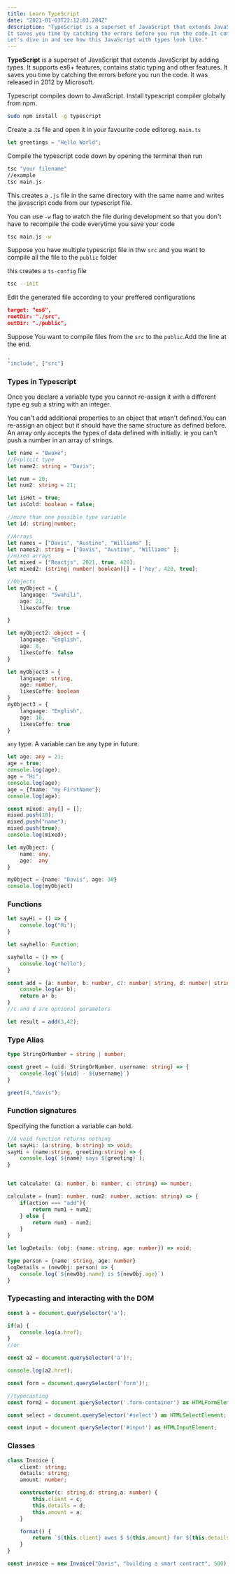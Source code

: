 ```yaml
---
title: Learn TypeScript
date: "2021-01-03T22:12:03.284Z"
description: "TypeScript is a superset of JavaScript that extends JavaScript by adding types.
It saves you time by catching the errors before you run the code.It compiles down to JavaScript.
Let's dive in and see how this JavaScript with types look like."
---
```



**TypeScript** is a superset of JavaScript that extends JavaScript by adding types.
It supports es6+ features, contains static typing and other features.
It saves you time by catching the errors before you run the code.
It was released in 2012 by Microsoft.

Typescript compiles down to JavaScript.
Install typescript compiler globally from npm.

```bash
sudo npm install -g typescript
```

Create a .ts file and open it in your favourite code editoreg. ```main.ts```

```typescript
let greetings = "Hello World";
```

Compile the typescript code down by opening the terminal then run

```bash
tsc "your filename"
//example
tsc main.js
```

This creates a ```.js``` file in the same directory with the same name and writes the javascript code from our typescript file.

You can use ```-w``` flag to watch the file during development so that you don't have to recompile the code everytime you save your code

```bash
tsc main.js -w
```

Suppose you have multiple typescript file in thw ```src``` and you want to compile all the file to the ```public``` folder

this creates a ```ts-config``` file

```bash
tsc --init
```

Edit the generated file according to your preffered configurations

```json
target: "es6",
rootDir: "./src",
outDir: "./public",
```

Suppose You want to compile  files from the ```src``` to the ```public```.Add the line at the end.

```javascript
,
"include", ["src"]
```

### Types in Typescript

Once you declare a variable type you cannot re-assign it with a different type eg sub a string with an integer.

You can't add additional properties to an object that wasn't defined.You can re-assign an object but it should have the same structure as defined before.
An array only accepts the types of data defined with initially. ie you can't push a number in an array of strings.

```typescript
let name = "Bwake";
//Explicit type
let name2: string = "Davis";

let num = 20;
let num2: string = 21;

let isHot = true;
let isCold: boolean = false;

//more than one possible type variable
let id: string|number;

//Arrays
let names = ["Davis", "Austine", "Williams" ];
let names2: string = ["Davis", "Austine", "Williams" ];
//mixed arrays
let mixed = ["Reactjs", 2021, true, 420];
let mixed2: (string| number| boolean)[] = ['hey', 420, true];

//Objects
let myObject = {
    language: "Swahili",
    age: 21,
    likesCoffe: true

}

let myObject2: object = {
    language: "English",
    age: 8,
    likesCoffe: false
}

let myObject3 = {
    language: string,
    age: number,
    likesCoffe: boolean
}
myObject3 = {
    language: "English",
    age: 10,
    likesCoffe: true
}
```

```any``` type. A variable can be any type in future.

```typescript
let age: any = 21;
age = true;
console.log(age);
age = "Hi";
console.log(age);
age = {fname: "my FirstName"};
console.log(age);

const mixed: any[] = [];
mixed.push(10);
mixed.push("name");
mixed.push(true);
console.log(mixed);

let myObject: {
    name: any,
    age:  any
}

myObject = {name: "Davis", age: 30}
console.log(myObject)
```

### Functions

```typescript
let sayHi = () => {
    console.log("Hi");
}

let sayhello: Function;

sayhello = () => {
    console.log("hello");
}

const add = (a: number, b: number, c?: number| string, d: number| string = "10") => {
    console.log(a+ b);
    return a+ b;
}
//c and d are optional parameters

let result = add(3,42);
```

### Type Alias

```typescript
type StringOrNumber = string | number;

const greet = (uid: StringOrNumber, username: string) => {
    console.log(`${uid} - ${username}`)
}

greet(4,"davis");
```

### Function signatures

Specifying the function a variable can hold.

```typescript
//A void function returns nothing
let sayHi: (a:string, b:string) => void;
sayHi = (name:string, greeting:string) => {
    console.log(`${name} says ${greeting}`);
}


let calculate: (a: number, b: number, c: string) => number;

calculate = (num1: number, num2: number, action: string) => {
    if(action === "add"){
        return num1 + num2;
    } else {
        return num1 - num2;
    }
}

let logDetails: (obj: {name: string, age: number}) => void;

type person = {name: string, age: number}
logDetails = (newObj: person) => {
    console.log(`${newObj.name} is ${newObj.age}`)
}
```

### Typecasting and interacting with the DOM

```typescript
const a = document.querySelector('a');

if(a) {
    console.log(a.href);
}
//or

const a2 = document.querySelector('a')!;

console.log(a2.href);

const form = document.querySelector('form')!;

//typecasting
const form2 = document.querySelector('.form-container') as HTMLFormElement;

const select = document.querySelector('#select') as HTMLSelectElement;

const input = document.querySelector('#input') as HTMLInputElement;
```

### Classes

```typescript
class Invoice {
    client: string;
    details: string;
    amount: number;

    constructor(c: string,d: string,a: number) {
        this.client = c;
        this.details = d;
        this.amount = a;
    }

    format() {
        return `${this.client} owes $ ${this.amount} for ${this.details}`;
    }
}

const invoice = new Invoice("Davis", "building a smart contract", 500);
```
